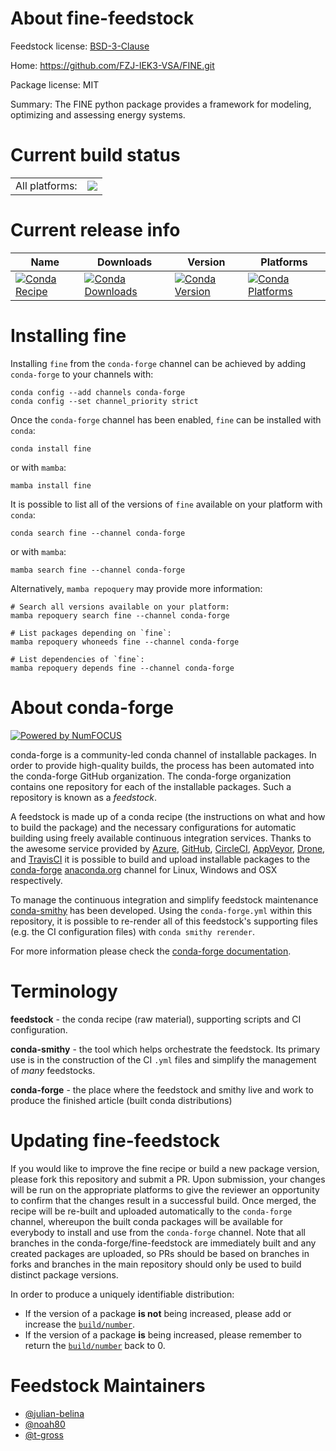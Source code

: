 About fine-feedstock
====================

Feedstock license: [BSD-3-Clause](https://github.com/conda-forge/fine-feedstock/blob/main/LICENSE.txt)

Home: https://github.com/FZJ-IEK3-VSA/FINE.git

Package license: MIT

Summary: The FINE python package provides a framework for modeling, optimizing and assessing energy systems.

Current build status
====================


<table><tr><td>All platforms:</td>
    <td>
      <a href="https://dev.azure.com/conda-forge/feedstock-builds/_build/latest?definitionId=16004&branchName=main">
        <img src="https://dev.azure.com/conda-forge/feedstock-builds/_apis/build/status/fine-feedstock?branchName=main">
      </a>
    </td>
  </tr>
</table>

Current release info
====================

| Name | Downloads | Version | Platforms |
| --- | --- | --- | --- |
| [![Conda Recipe](https://img.shields.io/badge/recipe-fine-green.svg)](https://anaconda.org/conda-forge/fine) | [![Conda Downloads](https://img.shields.io/conda/dn/conda-forge/fine.svg)](https://anaconda.org/conda-forge/fine) | [![Conda Version](https://img.shields.io/conda/vn/conda-forge/fine.svg)](https://anaconda.org/conda-forge/fine) | [![Conda Platforms](https://img.shields.io/conda/pn/conda-forge/fine.svg)](https://anaconda.org/conda-forge/fine) |

Installing fine
===============

Installing `fine` from the `conda-forge` channel can be achieved by adding `conda-forge` to your channels with:

```
conda config --add channels conda-forge
conda config --set channel_priority strict
```

Once the `conda-forge` channel has been enabled, `fine` can be installed with `conda`:

```
conda install fine
```

or with `mamba`:

```
mamba install fine
```

It is possible to list all of the versions of `fine` available on your platform with `conda`:

```
conda search fine --channel conda-forge
```

or with `mamba`:

```
mamba search fine --channel conda-forge
```

Alternatively, `mamba repoquery` may provide more information:

```
# Search all versions available on your platform:
mamba repoquery search fine --channel conda-forge

# List packages depending on `fine`:
mamba repoquery whoneeds fine --channel conda-forge

# List dependencies of `fine`:
mamba repoquery depends fine --channel conda-forge
```


About conda-forge
=================

[![Powered by
NumFOCUS](https://img.shields.io/badge/powered%20by-NumFOCUS-orange.svg?style=flat&colorA=E1523D&colorB=007D8A)](https://numfocus.org)

conda-forge is a community-led conda channel of installable packages.
In order to provide high-quality builds, the process has been automated into the
conda-forge GitHub organization. The conda-forge organization contains one repository
for each of the installable packages. Such a repository is known as a *feedstock*.

A feedstock is made up of a conda recipe (the instructions on what and how to build
the package) and the necessary configurations for automatic building using freely
available continuous integration services. Thanks to the awesome service provided by
[Azure](https://azure.microsoft.com/en-us/services/devops/), [GitHub](https://github.com/),
[CircleCI](https://circleci.com/), [AppVeyor](https://www.appveyor.com/),
[Drone](https://cloud.drone.io/welcome), and [TravisCI](https://travis-ci.com/)
it is possible to build and upload installable packages to the
[conda-forge](https://anaconda.org/conda-forge) [anaconda.org](https://anaconda.org/)
channel for Linux, Windows and OSX respectively.

To manage the continuous integration and simplify feedstock maintenance
[conda-smithy](https://github.com/conda-forge/conda-smithy) has been developed.
Using the ``conda-forge.yml`` within this repository, it is possible to re-render all of
this feedstock's supporting files (e.g. the CI configuration files) with ``conda smithy rerender``.

For more information please check the [conda-forge documentation](https://conda-forge.org/docs/).

Terminology
===========

**feedstock** - the conda recipe (raw material), supporting scripts and CI configuration.

**conda-smithy** - the tool which helps orchestrate the feedstock.
                   Its primary use is in the construction of the CI ``.yml`` files
                   and simplify the management of *many* feedstocks.

**conda-forge** - the place where the feedstock and smithy live and work to
                  produce the finished article (built conda distributions)


Updating fine-feedstock
=======================

If you would like to improve the fine recipe or build a new
package version, please fork this repository and submit a PR. Upon submission,
your changes will be run on the appropriate platforms to give the reviewer an
opportunity to confirm that the changes result in a successful build. Once
merged, the recipe will be re-built and uploaded automatically to the
`conda-forge` channel, whereupon the built conda packages will be available for
everybody to install and use from the `conda-forge` channel.
Note that all branches in the conda-forge/fine-feedstock are
immediately built and any created packages are uploaded, so PRs should be based
on branches in forks and branches in the main repository should only be used to
build distinct package versions.

In order to produce a uniquely identifiable distribution:
 * If the version of a package **is not** being increased, please add or increase
   the [``build/number``](https://docs.conda.io/projects/conda-build/en/latest/resources/define-metadata.html#build-number-and-string).
 * If the version of a package **is** being increased, please remember to return
   the [``build/number``](https://docs.conda.io/projects/conda-build/en/latest/resources/define-metadata.html#build-number-and-string)
   back to 0.

Feedstock Maintainers
=====================

* [@julian-belina](https://github.com/julian-belina/)
* [@noah80](https://github.com/noah80/)
* [@t-gross](https://github.com/t-gross/)

